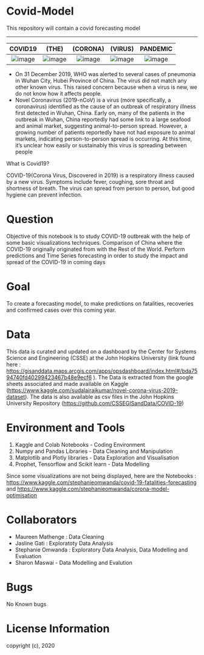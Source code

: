 # Covid-Model
This repository will contain a covid forecasting model
*************************************************************************************************************************
| COVID19                    | (THE)               | (CORONA)             |(VIRUS)            | PANDEMIC            |             
:---------------------------:|:------------------------:|:----------------:|:------------------:|:-------------------:
|![image](https://user-images.githubusercontent.com/56550310/80416697-3d8ca980-88dd-11ea-8b62-28bbc200c78d.png)|![image](https://user-images.githubusercontent.com/56550310/80416650-277ee900-88dd-11ea-8399-f4c656fc865a.png)|![image](https://user-images.githubusercontent.com/56550310/80417017-bd1a7880-88dd-11ea-88ef-f4e15c9c5eef.png)|![image](https://user-images.githubusercontent.com/56550310/80417067-d6bbc000-88dd-11ea-871a-667b7433e732.png)|![image](https://user-images.githubusercontent.com/56550310/80417135-efc47100-88dd-11ea-957e-29137b66ffaf.png)|

- On 31 December 2019, WHO was alerted to several cases of pneumonia in Wuhan City, Hubei Province of China. The virus did not match any other known virus. This raised concern because when a virus is new, we do not know how it affects people.
- Novel Coronavirus (2019-nCoV) is a virus (more specifically, a coronavirus) identified as the cause of an outbreak of respiratory illness first detected in Wuhan, China. Early on, many of the patients in the outbreak in Wuhan, China reportedly had some link to a large seafood and animal market, suggesting animal-to-person spread. However, a growing number of patients reportedly have not had exposure to animal markets, indicating person-to-person spread is occurring. At this time, it’s unclear how easily or sustainably this virus is spreading between people

What is Covid19?

COVID-19(Corona Virus, Discovered in 2019) is a respiratory illness caused by a new virus. Symptoms include fever, coughing, sore throat and shortness of breath. The virus can spread from person to person, but good hygiene can prevent infection.

# Question

Objective of this notebook is to study COVID-19 outbreak with the help of some basic visualizations techniques. Comparison of China where the COVID-19 originally originated from with the Rest of the World. Perform predictions and Time Series forecasting in order to study the impact and spread of the COVID-19 in coming days

# Goal
To create a forecasting model, to make predictions on fatalities, recoveries and confirmed cases over this coming year.

# Data 
This data is curated and updated on a dashboard by the Center for Systems Science and Engineering (CSSE) at the John Hopkins University (link found here : https://gisanddata.maps.arcgis.com/apps/opsdashboard/index.html#/bda7594740fd40299423467b48e9ecf6 ). The Data is extracted from the google sheets associated and made available on Kaggle (https://www.kaggle.com/sudalairajkumar/novel-corona-virus-2019-dataset). The data is also available as csv files in the John Hopkins University Repository (https://github.com/CSSEGISandData/COVID-19)

# Environment and Tools
1. Kaggle and Colab Notebooks - Coding Environment
2. Numpy and Pandas Libraries - Data Cleaning and Manipulation
3. Matplotlib and Plotly libraries - Data Exploration and Visualisation
4. Prophet, Tensorflow and Scikit learn - Data Modelling

Since some visualizations are not being displayed, here are the Notebooks : https://www.kaggle.com/stephanieomwanda/covid-19-fatalities-forecasting and https://www.kaggle.com/stephanieomwanda/corona-model-optimisation

# Collaborators
- Maureen Mathenge : Data Cleaning
- Jasline Gati : Exploratoty Data Analysis
- Stephanie Omwanda : Exploratory Data Analysis, Data Modelling and Evaluation
- Sharon Maswai - Data Modelling and Evalution

# Bugs
No Known bugs

# License Information
copyright (c), 2020
